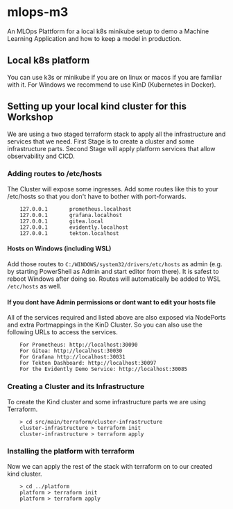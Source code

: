 # mlops-m3
An MLOps Plattform for a local k8s minikube setup to demo a Machine Learning Application and how to keep a model in production.

## Local k8s platform

You can use k3s or minikube if you are on linux or macos if you are familiar with it.
For Windows we recommend to use KinD (Kubernetes in Docker).

## Setting up your local kind cluster for this Workshop

We are using a two staged terraform stack to apply all the infrastructure and services that we need.
First Stage is to create a cluster and some infrastructure parts.
Second Stage will apply platform services that allow observability and CICD.

### Adding routes to /etc/hosts
The Cluster will expose some ingresses.
Add some routes like this to your /etc/hosts so that you don't have to bother with port-forwards.

```
    127.0.0.1       prometheus.localhost
    127.0.0.1       grafana.localhost
    127.0.0.1       gitea.local
    127.0.0.1       evidently.localhost
    127.0.0.1       tekton.localhost
```

#### Hosts on Windows (including WSL)

Add those routes to `C:/WINDOWS/system32/drivers/etc/hosts` as admin (e.g. by starting PowerShell as Admin and start editor from there). It is safest to reboot Windows after doing so. Routes will automatically be added to WSL `/etc/hosts` as well.

#### If you dont have Admin permissions or dont want to edit your hosts file

All of the services required and listed above are also exposed via NodePorts and extra Portmappings
in the KinD Cluster. So you can also use the following URLs to access the services.

```
    For Prometheus: http://localhost:30090
    For Gitea: http://localhost:30030
    For Grafana http://localhost:30031
    For Tekton Dashboard: http://localhost:30097
    For the Evidently Demo Service: http://localhost:30085
```

### Creating a Cluster and its Infrastructure

To create the Kind cluster and some infrastructure parts we are using Terraform.

```
    > cd src/main/terraform/cluster-infrastructure
    cluster-infrastructure > terraform init
    cluster-infrastructure > terraform apply
```

### Installing the platform with terraform

Now we can apply the rest of the stack with terraform on to our created kind cluster.

``` 
    > cd ../platform
    platform > terraform init
    platform > terraform apply
```
